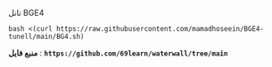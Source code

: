 تانل BGE4 


```bash <(curl https://raw.githubusercontent.com/mamadhoseein/BGE4-tunell/main/BG4.sh)```


**منبع فایل** : **```https://github.com/69learn/waterwall/tree/main```**
